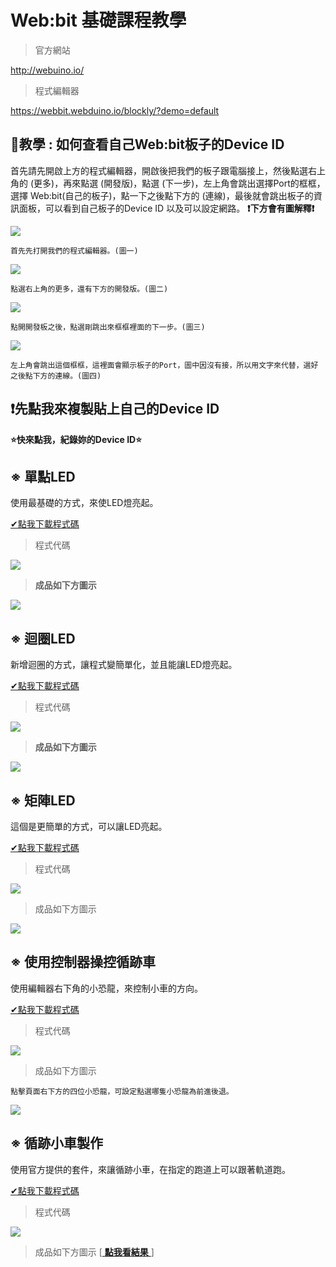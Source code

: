 # Web:bit 基礎課程教學
> 官方網站
> 
http://webuino.io/
> 程式編輯器
> 
https://webbit.webduino.io/blockly/?demo=default

## 🔰教學 : 如何查看自己Web:bit板子的Device ID 
首先請先開啟上方的程式編輯器，開啟後把我們的板子跟電腦接上，然後點選右上角的 (更多)，再來點選 (開發版)，點選 (下一步)，左上角會跳出選擇Port的框框，選擇 Web:bit(自己的板子)，點一下之後點下方的 (連線)，最後就會跳出板子的資訊面板，可以看到自己板子的Device ID 以及可以設定網路。 **❗下方會有圖解釋❗**

![](https://i.imgur.com/yn7mZJx.png)
```
首先先打開我們的程式編輯器。(圖一)
```
![](https://i.imgur.com/XX1v3ym.png)
```
點選右上角的更多，還有下方的開發版。(圖二)
```
![](https://i.imgur.com/fJ8r4oz.png)
```
點開開發板之後，點選剛跳出來框框裡面的下一步。(圖三)
```
![](https://i.imgur.com/lMa77kv.png)
```
左上角會跳出這個框框，這裡面會顯示板子的Port，圖中因沒有接，所以用文字來代替，選好之後點下方的連線。(圖四)
```

## ❗先點我來複製貼上自己的Device ID
**⭐快來點我，紀錄妳的Device ID⭐**

## ※ 單點LED
使用最基礎的方式，來使LED燈亮起。

[✔點我下載程式碼](https://download850.mediafire.com/dg7ww04fypbg2_QjAQ-9446g4oKDXOsLbKG-_pYOAMPkt-9p3DbUnZp81Rvep7fB2erEOZ_LiHX85gRcMUOdeCd84Dk9/63e2ntvn5wchtuz/%E7%9F%A9%E9%99%A3led.json)
> 程式代碼

![](https://i.imgur.com/zeYpc80.png)

> **成品如下方圖示**

![](https://i.imgur.com/HVIbLgJ.png)

## ※ 迴圈LED
新增迴圈的方式，讓程式變簡單化，並且能讓LED燈亮起。

[✔點我下載程式碼](https://download1582.mediafire.com/qjuebfuzkzggSmLXoYTg4YI8_jJRw8u6PgR0NGslTC2GjK-a537jfT6Q8APR3PAnvkQBa7d2RGFUuK_3s8DUZFEo0Ysg/vnq62drs499kf94/%E8%BF%B4%E5%9C%88led.json)
> 程式代碼
>
![](https://i.imgur.com/Wihgp75.png)

> **成品如下方圖示**

![](https://i.imgur.com/CkKOzpj.png)

## ※ 矩陣LED
這個是更簡單的方式，可以讓LED亮起。

[✔點我下載程式碼](https://download1507.mediafire.com/xeop2kwxoszgNxYXkLlilIAXqdKdELdR55oyFWqowIRyY94IG6LlA_T8dDaT_9cOhkhbQQ8VDEej3SZhcwQW05EMcTI1/5ckodudhzycj0ac/%E5%96%AE%E9%BB%9Eled.json)
> 程式代碼

![](https://i.imgur.com/aeMow01.png)

> 成品如下方圖示

![](https://i.imgur.com/SMjEX5u.png)

## ※ 使用控制器操控循跡車
使用編輯器右下角的小恐龍，來控制小車的方向。

[✔點我下載程式碼](https://download1585.mediafire.com/vewo5exm6mfgOvjer8sSztf4kQmM8fSmRu_XIWye3P8Qu_IUA4wji7IlIoYaYgvLAtdMKGYcGKLXwMljhqSFoV_TCgUr/qimk4vf0oihk453/%E5%BE%AA%E6%A9%9F%E8%BB%8A%E9%81%99%E6%8E%A7%E5%99%A8.json)
> 程式代碼

![](https://i.imgur.com/lR9DYu5.png)

> 成品如下方圖示
```
點擊頁面右下方的四位小恐龍，可設定點選哪隻小恐龍為前進後退。
```
![](https://i.imgur.com/WE4E0tE.png)

## ※ 循跡小車製作
使用官方提供的套件，來讓循跡小車，在指定的跑道上可以跟著軌道跑。

[✔點我下載程式碼](https://download1531.mediafire.com/ybzcf9efrpegVmX4dyPwej2D5LY3SHqHcsO78Klh_fqAqX-03nrX50tRrmymgmfnkvjY-j-a04OFOqPJ2TDjIdRXwGx4/ml9nhby5b84xlac/%E5%BE%AA%E6%A9%9F%E8%BB%8A%E8%87%AA%E8%B5%B0.json)
> 程式代碼

![](https://i.imgur.com/U5LPVEc.png)

> 成品如下方圖示
[[ **點我看結果** ](https://youtu.be/ixV5RnBAKHI)]

